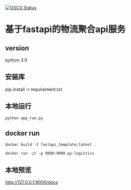 [![OSCS Status](https://www.oscs1024.com/platform/badge/Mzihao/py-logistics.svg?size=small)](https://www.oscs1024.com/project/Mzihao/py-logistics?ref=badge_small)


# 基于fastapi的物流聚合api服务

## version
python 3.9

## 安装库
pip install -r requirement.txt

## 本地运行
```shell
python app_run.py
```

## docker run
```shell
docker build -t fastapi_template:latest .

docker run -it -p 9000:9000 py-logistics
```

## 本地预览
http://127.0.0.1:9000/docs

